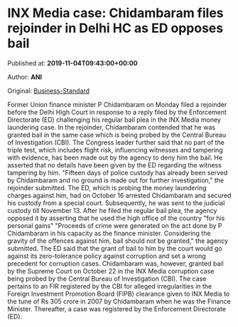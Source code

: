
# INX Media case: Chidambaram files rejoinder in Delhi HC as ED opposes bail

Published at: **2019-11-04T09:43:00+00:00**

Author: **ANI**

Original: [Business-Standard](https://www.business-standard.com/article/news-ani/p-chidambaram-files-rejoinder-in-delhi-hc-after-ed-opposes-his-bail-in-inx-media-case-119110400774_1.html)

Former Union finance minister P Chidambaram on Monday filed a rejoinder before the Delhi High Court in response to a reply filed by the Enforcement Directorate (ED) challenging his regular bail plea in the INX Media money laundering case.
In the rejoinder, Chidambaram contended that he was granted bail in the same case which is being probed by the Central Bureau of Investigation (CBI).
The Congress leader further said that no part of the triple test, which includes flight risk, influencing witnesses and tampering with evidence, has been made out by the agency to deny him the bail. He asserted that no details have been given by the ED regarding the witness tampering by him.
"Fifteen days of police custody has already been served by Chidambaram and no ground is made out for further investigation," the rejoinder submitted.
The ED, which is probing the money laundering charges against him, had on October 16 arrested Chidambaram and secured his custody from a special court. Subsequently, he was sent to the judicial custody till November 13.
After he filed the regular bail plea, the agency opposed it by asserting that he used the high office of the country "for his personal gains"
"Proceeds of crime were generated on the act done by P Chidambaram in his capacity as the finance minister. Considering the gravity of the offences against him, bail should not be granted," the agency submitted.
The ED said that the grant of bail to him by the court would go against its zero-tolerance policy against corruption and set a wrong precedent for corruption cases.
Chidambaram was, however, granted bail by the Supreme Court on October 22 in the INX Media corruption case being probed by the Central Bureau of Investigation (CBI).
The case pertains to an FIR registered by the CBI for alleged irregularities in the Foreign Investment Promotion Board (FIPB) clearance given to INX Media to the tune of Rs 305 crore in 2007 by Chidambaram when he was the Finance Minister. Thereafter, a case was registered by the Enforcement Directorate (ED).
